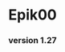 # Epik00
### version 1.27

<!--
**Epik00/Epik00** is a ✨ _special_ ✨ repository because its `README.md` (this file) appears on your GitHub profile.
-->

